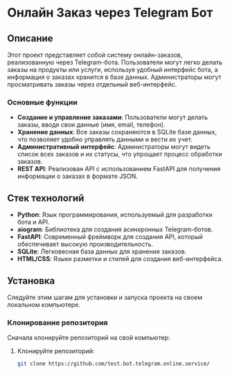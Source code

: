 # Онлайн Заказ через Telegram Бот

## Описание
Этот проект представляет собой систему онлайн-заказов, реализованную через Telegram-бота. Пользователи могут легко делать заказы на продукты или услуги, используя удобный интерфейс бота, а информация о заказах хранится в базе данных. Администраторы могут просматривать заказы через отдельный веб-интерфейс.

### Основные функции
- **Создание и управление заказами**: Пользователи могут делать заказы, вводя свои данные (имя, email, телефон).
- **Хранение данных**: Все заказы сохраняются в SQLite базе данных, что позволяет удобно управлять данными и вести их учет.
- **Административный интерфейс**: Администраторы могут видеть список всех заказов и их статусы, что упрощает процесс обработки заказов.
- **REST API**: Реализован API с использованием FastAPI для получения информации о заказах в формате JSON.

## Стек технологий
- **Python**: Язык программирования, используемый для разработки бота и API.
- **aiogram**: Библиотека для создания асинхронных Telegram-ботов.
- **FastAPI**: Современный фреймворк для создания API, который обеспечивает высокую производительность.
- **SQLite**: Легковесная база данных для хранения заказов.
- **HTML/CSS**: Языки разметки и стилей для создания веб-интерфейса.

## Установка
Следуйте этим шагам для установки и запуска проекта на своем локальном компьютере.

### Клонирование репозитория
Сначала клонируйте репозиторий на свой компьютер:

1. Клонируйте репозиторий:
   ```bash
   git clone https://github.com/test.bot.telegram.online.service/